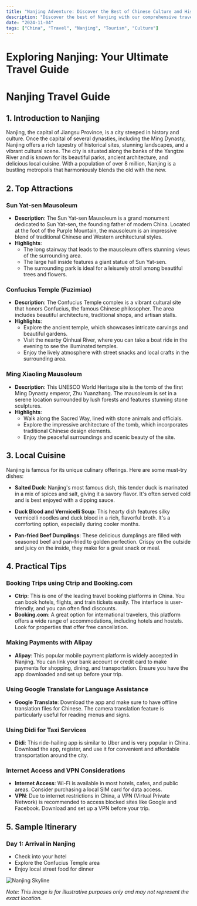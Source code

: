 ```yaml
---
title: "Nanjing Adventure: Discover the Best of Chinese Culture and History"
description: "Discover the best of Nanjing with our comprehensive travel guide. Explore top attractions, savor local cuisine, and get insider tips for an unforgettable Chinese adventure."
date: "2024-11-04"
tags: ["China", "Travel", "Nanjing", "Tourism", "Culture"]
---
```


# Exploring Nanjing: Your Ultimate Travel Guide

# Nanjing Travel Guide

## 1. Introduction to Nanjing
Nanjing, the capital of Jiangsu Province, is a city steeped in history and culture. Once the capital of several dynasties, including the Ming Dynasty, Nanjing offers a rich tapestry of historical sites, stunning landscapes, and a vibrant cultural scene. The city is situated along the banks of the Yangtze River and is known for its beautiful parks, ancient architecture, and delicious local cuisine. With a population of over 8 million, Nanjing is a bustling metropolis that harmoniously blends the old with the new.

## 2. Top Attractions

### Sun Yat-sen Mausoleum
- **Description**: The Sun Yat-sen Mausoleum is a grand monument dedicated to Sun Yat-sen, the founding father of modern China. Located at the foot of the Purple Mountain, the mausoleum is an impressive blend of traditional Chinese and Western architectural styles.
- **Highlights**:
  - The long stairway that leads to the mausoleum offers stunning views of the surrounding area.
  - The large hall inside features a giant statue of Sun Yat-sen.
  - The surrounding park is ideal for a leisurely stroll among beautiful trees and flowers.

### Confucius Temple (Fuzimiao)
- **Description**: The Confucius Temple complex is a vibrant cultural site that honors Confucius, the famous Chinese philosopher. The area includes beautiful architecture, traditional shops, and artisan stalls.
- **Highlights**:
  - Explore the ancient temple, which showcases intricate carvings and beautiful gardens.
  - Visit the nearby Qinhuai River, where you can take a boat ride in the evening to see the illuminated temples.
  - Enjoy the lively atmosphere with street snacks and local crafts in the surrounding area.

### Ming Xiaoling Mausoleum
- **Description**: This UNESCO World Heritage site is the tomb of the first Ming Dynasty emperor, Zhu Yuanzhang. The mausoleum is set in a serene location surrounded by lush forests and features stunning stone sculptures.
- **Highlights**:
  - Walk along the Sacred Way, lined with stone animals and officials.
  - Explore the impressive architecture of the tomb, which incorporates traditional Chinese design elements.
  - Enjoy the peaceful surroundings and scenic beauty of the site.

## 3. Local Cuisine
Nanjing is famous for its unique culinary offerings. Here are some must-try dishes:

- **Salted Duck**: Nanjing's most famous dish, this tender duck is marinated in a mix of spices and salt, giving it a savory flavor. It's often served cold and is best enjoyed with a dipping sauce.
  
- **Duck Blood and Vermicelli Soup**: This hearty dish features silky vermicelli noodles and duck blood in a rich, flavorful broth. It's a comforting option, especially during cooler months.

- **Pan-fried Beef Dumplings**: These delicious dumplings are filled with seasoned beef and pan-fried to golden perfection. Crispy on the outside and juicy on the inside, they make for a great snack or meal.

## 4. Practical Tips

### Booking Trips using Ctrip and Booking.com
- **Ctrip**: This is one of the leading travel booking platforms in China. You can book hotels, flights, and train tickets easily. The interface is user-friendly, and you can often find discounts.
- **Booking.com**: A great option for international travelers, this platform offers a wide range of accommodations, including hotels and hostels. Look for properties that offer free cancellation.

### Making Payments with Alipay
- **Alipay**: This popular mobile payment platform is widely accepted in Nanjing. You can link your bank account or credit card to make payments for shopping, dining, and transportation. Ensure you have the app downloaded and set up before your trip.

### Using Google Translate for Language Assistance
- **Google Translate**: Download the app and make sure to have offline translation files for Chinese. The camera translation feature is particularly useful for reading menus and signs.

### Using Didi for Taxi Services
- **Didi**: This ride-hailing app is similar to Uber and is very popular in China. Download the app, register, and use it for convenient and affordable transportation around the city.

### Internet Access and VPN Considerations
- **Internet Access**: Wi-Fi is available in most hotels, cafes, and public areas. Consider purchasing a local SIM card for data access.
- **VPN**: Due to internet restrictions in China, a VPN (Virtual Private Network) is recommended to access blocked sites like Google and Facebook. Download and set up a VPN before your trip.

## 5. Sample Itinerary

### Day 1: Arrival in Nanjing
- Check into your hotel
- Explore the Confucius Temple area
- Enjoy local street food for dinner

<img src="https://source.unsplash.com/1600x900/?Nanjing,cityscape" alt="Nanjing Skyline" loading="lazy">

*Note: This image is for illustrative purposes only and may not represent the exact location.*

